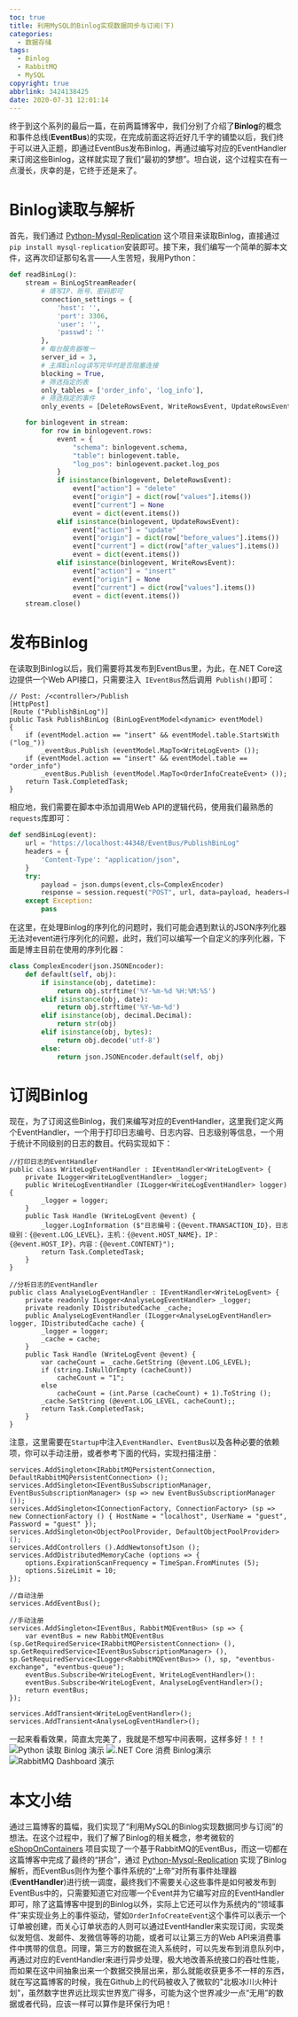 ```yaml
---
toc: true
title: 利用MySQL的Binlog实现数据同步与订阅(下)
categories:
  - 数据存储
tags:
  - Binlog
  - RabbitMQ
  - MySQL
copyright: true
abbrlink: 3424138425
date: 2020-07-31 12:01:14
---
```

终于到这个系列的最后一篇，在前两篇博客中，我们分别了介绍了**Binlog**的概念和事件总线(**EventBus**)的实现，在完成前面这将近好几千字的铺垫以后，我们终于可以进入正题，即通过EventBus发布Binlog，再通过编写对应的EventHandler来订阅这些Binlog，这样就实现了我们“最初的梦想”。坦白说，这个过程实在有一点漫长，庆幸的是，它终于还是来了。

# Binlog读取与解析
首先，我们通过 [Python-Mysql-Replication](https://github.com/noplay/python-mysql-replication) 这个项目来读取Binlog，直接通过`pip install mysql-replication`安装即可。接下来，我们编写一个简单的脚本文件，这再次印证那句名言——人生苦短，我用Python：
``` Python
def readBinLog():
    stream = BinLogStreamReader(
        # 填写IP、账号、密码即可
        connection_settings = {
            'host': '',
            'port': 3306, 
            'user': '', 
            'passwd': ''
        },
        # 每台服务器唯一
        server_id = 3, 
        # 主库Binlog读写完毕时是否阻塞连接
        blocking = True, 
        # 筛选指定的表
        only_tables = ['order_info', 'log_info'], 
        # 筛选指定的事件
        only_events = [DeleteRowsEvent, WriteRowsEvent, UpdateRowsEvent]) 

    for binlogevent in stream:
        for row in binlogevent.rows:
            event = {
                "schema": binlogevent.schema,
                "table": binlogevent.table,
                "log_pos": binlogevent.packet.log_pos
            }
            if isinstance(binlogevent, DeleteRowsEvent):
                event["action"] = "delete"
                event["origin"] = dict(row["values"].items())
                event["current"] = None
                event = dict(event.items())
            elif isinstance(binlogevent, UpdateRowsEvent):
                event["action"] = "update"
                event["origin"] = dict(row["before_values"].items())
                event["current"] = dict(row["after_values"].items())
                event = dict(event.items())
            elif isinstance(binlogevent, WriteRowsEvent):
                event["action"] = "insert"
                event["origin"] = None
                event["current"] = dict(row["values"].items())
                event = dict(event.items())
    stream.close()
```

# 发布Binlog
在读取到Binlog以后，我们需要将其发布到EventBus里，为此，在.NET Core这边提供一个Web API接口，只需要注入` IEventBus`然后调用` Publish()`即可：
``` CSharp
// Post: /<controller>/Publish
[HttpPost]
[Route ("PublishBinLog")]
public Task PublishBinLog (BinLogEventModel<dynamic> eventModel) 
{
    if (eventModel.action == "insert" && eventModel.table.StartsWith ("log_"))
        _eventBus.Publish (eventModel.MapTo<WriteLogEvent> ());
    if (eventModel.action == "insert" && eventModel.table == "order_info")
        _eventBus.Publish (eventModel.MapTo<OrderInfoCreateEvent> ());
    return Task.CompletedTask;
}
```
相应地，我们需要在脚本中添加调用Web API的逻辑代码，使用我们最熟悉的`requests`库即可：
```  Python
def sendBinLog(event):
    url = "https://localhost:44348/EventBus/PublishBinLog"
    headers = {
        'Content-Type': "application/json",
    }
    try:
        payload = json.dumps(event,cls=ComplexEncoder)
        response = session.request("POST", url, data=payload, headers=headers, verify=False)
    except Exception:
        pass
```
在这里，在处理Binlog的序列化的问题时，我们可能会遇到默认的JSON序列化器无法对event进行序列化的问题，此时，我们可以编写一个自定义的序列化器，下面是博主目前在使用的序列化器：
```Python
class ComplexEncoder(json.JSONEncoder):
    def default(self, obj):
        if isinstance(obj, datetime):
            return obj.strftime('%Y-%m-%d %H:%M:%S')
        elif isinstance(obj, date):
            return obj.strftime('%Y-%m-%d')
        elif isinstance(obj, decimal.Decimal):
            return str(obj)
        elif isinstance(obj, bytes):
            return obj.decode('utf-8')  
        else:
            return json.JSONEncoder.default(self, obj)
```

# 订阅Binlog
现在，为了订阅这些Binlog，我们来编写对应的EventHandler，这里我们定义两个EventHandler，一个用于打印日志编号、日志内容、日志级别等信息，一个用于统计不同级别的日志的数目。代码实现如下：
``` CSharp
//打印日志的EventHandler
public class WriteLogEventHandler : IEventHandler<WriteLogEvent> {
    private ILogger<WriteLogEventHandler> _logger;
    public WriteLogEventHandler (ILogger<WriteLogEventHandler> logger) {
        _logger = logger;
    }
    public Task Handle (WriteLogEvent @event) {
        _logger.LogInformation ($"日志编号：{@event.TRANSACTION_ID}，日志级别：{@event.LOG_LEVEL}，主机：{@event.HOST_NAME}，IP：{@event.HOST_IP}，内容：{@event.CONTENT}");
        return Task.CompletedTask;
    }
}

//分析日志的EventHandler
public class AnalyseLogEventHandler : IEventHandler<WriteLogEvent> {
    private readonly ILogger<AnalyseLogEventHandler> _logger;
    private readonly IDistributedCache _cache;
    public AnalyseLogEventHandler (ILogger<AnalyseLogEventHandler> logger, IDistributedCache cache) {
        _logger = logger;
        _cache = cache;
    }
    public Task Handle (WriteLogEvent @event) {
        var cacheCount = _cache.GetString (@event.LOG_LEVEL);
        if (string.IsNullOrEmpty (cacheCount))
            cacheCount = "1";
        else
            cacheCount = (int.Parse (cacheCount) + 1).ToString ();
        _cache.SetString (@event.LOG_LEVEL, cacheCount);;
        return Task.CompletedTask;
    }
}
```
注意，这里需要在`Startup`中注入`EventHandler`、`EventBus`以及各种必要的依赖项，你可以手动注册，或者参考下面的代码，实现扫描注册：
``` CSharp
services.AddSingleton<IRabbitMQPersistentConnection, DefaultRabbitMQPersistentConnection> ();
services.AddSingleton<IEventBusSubscriptionManager, EventBusSubscriptionManager> (sp => new EventBusSubscriptionManager ());
services.AddSingleton<IConnectionFactory, ConnectionFactory> (sp => new ConnectionFactory () { HostName = "localhost", UserName = "guest", Password = "guest" });
services.AddSingleton<ObjectPoolProvider, DefaultObjectPoolProvider> ();
services.AddControllers ().AddNewtonsoftJson ();
services.AddDistributedMemoryCache (options => {
    options.ExpirationScanFrequency = TimeSpan.FromMinutes (5);
    options.SizeLimit = 10;
});

//自动注册
services.AddEventBus();

//手动注册
services.AddSingleton<IEventBus, RabbitMQEventBus> (sp => {
    var eventBus = new RabbitMQEventBus (sp.GetRequiredService<IRabbitMQPersistentConnection> (), sp.GetRequiredService<IEventBusSubscriptionManager> (), sp.GetRequiredService<ILogger<RabbitMQEventBus>> (), sp, "eventbus-exchange", "eventbus-queue");
    eventBus.Subscribe<WriteLogEvent, WriteLogEventHandler>():
    eventBus.Subscribe<WriteLogEvent, AnalyseLogEventHandler>();
    return eventBus;
});

services.AddTransient<WriteLogEventHandler>();
services.AddTransient<AnalyseLogEventHandler>();

```
一起来看看效果，简直太完美了，我就是不想写中间表啊，这样多好！！！
![Python 读取 Binlog 演示](https://i.loli.net/2020/07/31/PRjfiYpWNqHxI7Z.gif)
![.NET Core 消费 Binlog演示](https://i.loli.net/2020/07/31/yVZgIn9NifpxTXa.gif)
![RabbitMQ Dashboard 演示](https://i.loli.net/2020/07/31/iMX5PFCoak7VDv9.png)

# 本文小结
通过三篇博客的篇幅，我们实现了“利用MySQL的Binlog实现数据同步与订阅”的想法。在这个过程中，我们了解了Binlog的相关概念，参考微软的 [eShopOnContainers](https://github.com/dotnet-architecture/eShopOnContainers) 项目实现了一个基于RabbitMQ的EventBus，而这一切都在这篇博客中完成了最终的“拼合”，通过 [Python-Mysql-Replication](https://github.com/noplay/python-mysql-replication) 实现了Binlog解析，而EventBus则作为整个事件系统的“上帝”对所有事件处理器(**EventHandler**)进行统一调度，最终我们不需要关心这些事件是如何被发布到EventBus中的，只需要知道它对应哪一个Event并为它编写对应的EventHandler即可，除了这篇博客中提到的Binlog以外，实际上它还可以作为系统内的“领域事件”来实现业务上的事件驱动，譬如`OrderInfoCreateEvent`这个事件可以表示一个订单被创建，而关心订单状态的人则可以通过EventHandler来实现订阅，实现类似发短信、发邮件、发微信等等的功能，或者可以让第三方的Web API来消费事件中携带的信息。同理，第三方的数据在流入系统时，可以先发布到消息队列中，再通过对应的EventHandler来进行异步处理，极大地改善系统接口的吞吐性能，而如果在这中间抽象出来一个数据交换层出来，那么就能收获更多不一样的东西，就在写这篇博客的时候，我在Github上的代码被收入了微软的"北极冰川火种计划"，虽然数字世界远比现实世界宽广得多，可能为这个世界减少一点“无用”的数据或者代码，应该一样可以算作是环保行为吧！